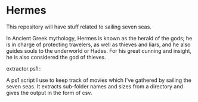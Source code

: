 # Hermes 

This repository will have stuff related to sailing seven seas. 

In Ancient Greek mythology, Hermes is known as the herald of the gods; he is in charge of protecting travelers, as well as thieves and liars, and he also guides souls to the underworld or Hades. For his great cunning and insight, he is also considered the god of thieves.


extractor.ps1 :

  A ps1 script I use to keep track of movies which I've gathered by sailing the seven seas.
  It extracts sub-folder names and sizes from a directory and gives the output in the form of csv. 


